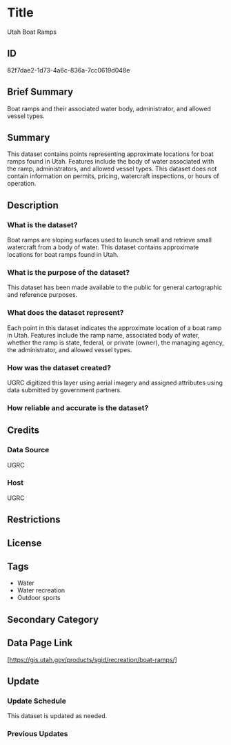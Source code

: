 # Title

Utah Boat Ramps

## ID

82f7dae2-1d73-4a6c-836a-7cc0619d048e

## Brief Summary

Boat ramps and their associated water body, administrator, and allowed vessel types.

## Summary

This dataset contains points representing approximate locations for boat ramps found in Utah. Features include the body of water associated with the ramp, administrators, and allowed vessel types. This dataset does not contain information on permits, pricing, watercraft inspections, or hours of operation.

## Description

### What is the dataset?

Boat ramps are sloping surfaces used to launch small and retrieve small watercraft from a body of water. This dataset contains approximate locations for boat ramps found in Utah.

### What is the purpose of the dataset?

This dataset has been made available to the public for general cartographic and reference purposes.

### What does the dataset represent?

Each point in this dataset indicates the approximate location of a boat ramp in Utah. Features include the ramp name, associated body of water, whether the ramp is state, federal, or private (owner), the managing agency, the administrator, and allowed vessel types.

### How was the dataset created?

UGRC digitized this layer using aerial imagery and assigned attributes using data submitted by government partners.

<!--- A guesstimate. Do we have info on this dataset was created or how it's being maintained? --->

### How reliable and accurate is the dataset?

<!--- Do we have a way of knowing if these data are comprehensive? --->

## Credits

### Data Source

UGRC

### Host

UGRC

## Restrictions

## License

## Tags

- Water
- Water recreation
- Outdoor sports

## Secondary Category

## Data Page Link

[https://gis.utah.gov/products/sgid/recreation/boat-ramps/]

## Update

### Update Schedule

This dataset is updated as needed.

### Previous Updates
